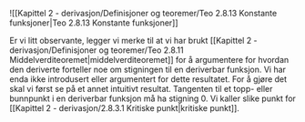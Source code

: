 
![[Kapittel 2 - derivasjon/Definisjoner og teoremer/Teo 2.8.13 Konstante funksjoner|Teo 2.8.13 Konstante funksjoner]]

Er vi litt observante, legger vi merke til at vi har brukt [[Kapittel 2 - derivasjon/Definisjoner og teoremer/Teo 2.8.11 Middelverditeoremet|middelverditeoremet]] for å argumentere for hvordan den deriverte forteller noe om stigningen til en deriverbar funksjon. Vi har enda ikke introdusert eller argumentert for dette resultatet. For å gjøre det skal vi først se på et annet intuitivt resultat. Tangenten til et topp- eller bunnpunkt i en deriverbar funksjon må ha stigning 0. Vi kaller slike punkt for [[Kapittel 2 - derivasjon/2.8.3.1 Kritiske punkt|kritiske punkt]].
